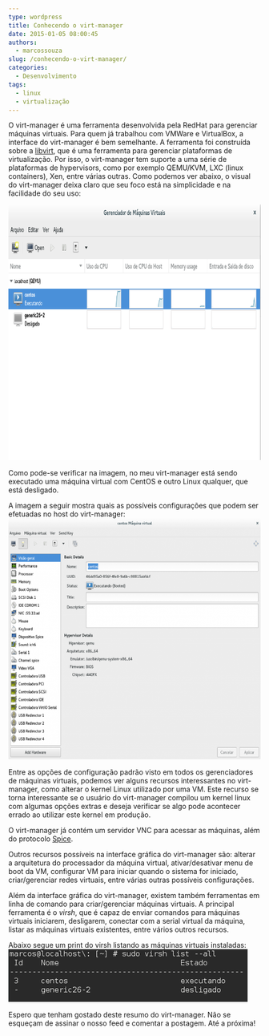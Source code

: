 ```yaml
---
type: wordpress
title: Conhecendo o virt-manager
date: 2015-01-05 08:00:45
authors:
  - marcossouza
slug: /conhecendo-o-virt-manager/
categories:
  - Desenvolvimento
tags:
  - linux
  - virtualização
---
```


O virt-manager é uma ferramenta desenvolvida pela RedHat para gerenciar máquinas virtuais. Para quem já trabalhou com VMWare e VirtualBox, a interface do virt-manager é bem semelhante. A ferramenta foi construída sobre a <a href="https://en.wikipedia.org/wiki/Libvirt">libvirt</a>, que é uma ferramenta para gerenciar plataformas de virtualização. Por isso, o virt-manager tem suporte a uma série de plataformas de hypervisors, como por exemplo QEMU/KVM, LXC (linux containers), Xen, entre várias outras. Como podemos ver abaixo, o visual do virt-manager deixa claro que seu foco está na simplicidade e na facilidade do seu uso:

<a href="/images/wp-content/uploads/2014/12/Captura-de-tela-de-2014-12-20-113455.png"><img class="aligncenter wp-image-537 size-full" src="/images/wp-content/uploads/2014/12/Captura-de-tela-de-2014-12-20-113455.png" alt="virt-manager sendo executado" width="914" height="510" /></a>

Como pode-se verificar na imagem, no meu virt-manager está sendo executado uma máquina virtual com CentOS e outro Linux qualquer, que está desligado.

A imagem a seguir mostra quais as possíveis configurações que podem ser efetuadas no host do virt-manager:
<a href="/images/wp-content/uploads/2014/12/Captura-de-tela-de-2014-12-20-114637.png"><img class="aligncenter size-large wp-image-540" src="/images/wp-content/uploads/2014/12/Captura-de-tela-de-2014-12-20-114637-1024x771.png" alt="Captura de tela de 2014-12-20 11:46:37" width="640" height="481" /></a>

Entre as opções de configuração padrão visto em todos os gerenciadores de máquinas virtuais, podemos ver alguns recursos interessantes no virt-manager, como alterar o kernel Linux utilizado por uma VM. Este recurso se torna interessante se o usuário do virt-manager compilou um kernel linux com algumas opções extras e deseja verificar se algo pode acontecer errado ao utilizar este kernel em produção.

O virt-manager já contém um servidor VNC para acessar as máquinas, além do protocolo <a href="https://en.wikipedia.org/wiki/SPICE_%28protocol%29">Spice</a>.

Outros recursos possíveis na interface gráfica do virt-manager são: alterar a arquitetura do processador da máquina virtual, ativar/desativar menu de boot da VM, configurar VM para iniciar quando o sistema for iniciado, criar/gerenciar redes virtuais, entre várias outras possíveis configurações.

Além da interface gráfica do virt-manager, existem também ferramentas em linha de comando para criar/gerenciar máquinas virtuais. A principal ferramenta é o <em>virsh</em>, que é capaz de enviar comandos para máquinas virtuais iniciarem, desligarem, conectar com a serial virtual da máquina, listar as máquinas virtuais existentes, entre vários outros recursos.

Abaixo segue um print do virsh listando as máquinas virtuais instaladas:
<a href="/images/wp-content/uploads/2015/01/Captura-de-tela-de-2014-12-20-144432.png"><img class="aligncenter size-full wp-image-545" src="/images/wp-content/uploads/2015/01/Captura-de-tela-de-2014-12-20-144432.png" alt="Captura de tela de 2014-12-20 14:44:32" width="478" height="105" /></a>

Espero que tenham gostado deste resumo do virt-manager. Não se esqueçam de assinar o nosso feed e comentar a postagem. Até a próxima!